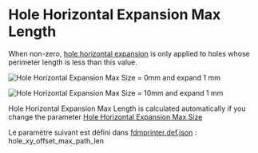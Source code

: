 # Hole Horizontal Expansion Max Length

When non-zero, [hole horizontal expansion](../shell/hole_xy_offset.md) is only applied to holes whose perimeter length is less than this value.


![Hole Horizontal Expansion Max Size = 0mm and expand 1 mm](../../articles/images-mb/hole_xy_offset_max_size_0_1.png)

![Hole Horizontal Expansion Max Size = 10mm and expand 1 mm](../../articles/images-mb/hole_xy_offset_max_size_10_1.png)

Hole Horizontal Expansion Max Length is calculated automatically if you change the parameter [Hole Horizontal Expansion Max Size](hole_xy_offset_max_size.md)

Le paramètre suivant est défini dans [fdmprinter.def.json](https://github.com/smartavionics/Cura/blob/mb-master/resources/definitions/fdmprinter.def.json) : hole_xy_offset_max_path_len

